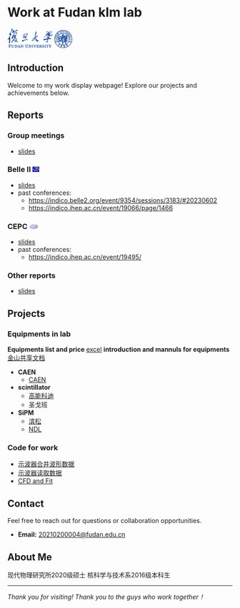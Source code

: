 # Work at Fudan klm lab
<img src="./zhanghy_figs/FDU_logo.png" width=20% />  <img src="./zhanghy_figs/fudan.png" width=8% />

## Introduction
Welcome to my work display webpage! Explore our projects and achievements below. 

## Reports 
### Group meetings
- [slides](http://192.168.31.167/zhanghy/KLMlab/src/branch/main/GroupMeeting)
### Belle II <img src=./zhanghy_figs/Belle2.png width=3% />
- [slides](http://192.168.31.167/zhanghy/KLMlab/src/branch/main/reports_Belle2)  
- past conferences:  
  - <https://indico.belle2.org/event/9354/sessions/3183/#20230602>  
  - <https://indico.ihep.ac.cn/event/19066/page/1466>

### CEPC <img src="./zhanghy_figs/CEPC.png" width=4% />
- [slides](http://192.168.31.167/zhanghy/KLMlab/src/branch/main/reports_CEPC)  
- past conferences:  
  - <https://indico.ihep.ac.cn/event/19495/>  
### Other reports
- [slides](http://192.168.31.167/zhanghy/KLMlab/src/branch/main/other)  

## Projects
### Equipments in lab
**Equipments list and price**  [excel](http://192.168.31.167/zhanghy/KLMlab/src/branch/main/information)
**introduction and mannuls for equipments**  [金山共享文档](https://www.kdocs.cn/l/cgINrz7BmEwS%3Ffrom%3Dedu%26reqtype%3Dkdocs&t%3D1665836162416%26createDirect%3Dtrue%26newFile%3Dtrue)
- **CAEN**
  - [CAEN](caen.it)
- **scintillator**
  - [高能科迪](http://www.gaonengkedi.com/)
  - 圣戈班
- **SiPM**
  - [滨松](https://www.hamamatsu.com/us/en/product/optical-sensors/mppc.html)
  - [NDL](http://www.ndl-sipm.net/products.html)
### Code for work
- [示波器合并波形数据](http://192.168.31.167/zhanghy/KLMlab/src/branch/code/other)
- [示波器读取数据](http://192.168.31.167/zhanghy/KLMlab/src/branch/code/other)
- [CFD and Fit](http://192.168.31.167/zhanghy/KLMlab/src/branch/main/code/cfd)

## Contact
Feel free to reach out for questions or collaboration opportunities.
- **Email:** 20210200004@fudan.edu.cn

## About Me  
现代物理研究所2020级硕士
核科学与技术系2016级本科生

---

*Thank you for visiting!*
*Thank you to the guys who work together！*

